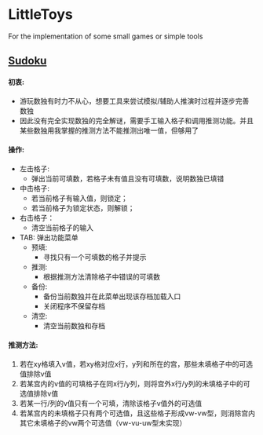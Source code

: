# LittleToys
For the implementation of some small games or simple tools

## [Sudoku](https://github.com/LeZhouYi/LittleToys/blob/main/instance/suduku.jar)
#### 初衷:
- 游玩数独有时力不从心，想要工具来尝试模拟/辅助人推演时过程并逐步完善数独
- 因此没有完全实现数独的完全解谜，需要手工输入格子和调用推测功能。并且某些数独用我掌握的推测方法不能推测出唯一值，但够用了

#### 操作:
- 左击格子:
  - 弹出当前可填数，若格子未有值且没有可填数，说明数独已填错
- 中击格子:
  - 若当前格子有输入值，则锁定；
  - 若当前格子为锁定状态，则解锁；
- 右击格子：
  - 清空当前格子的输入
- TAB: 弹出功能菜单
  - 预填:
    - 寻找只有一个可填数的格子并提示
  - 推测:
    - 根据推测方法清除格子中错误的可填数
  - 备份:
    - 备份当前数独并在此菜单出现该存档加载入口
    - 关闭程序不保留存档
  - 清空:
    - 清空当前数独和存档

#### 推测方法:
1. 若在xy格填入v值，若xy格对应x行，y列和所在的宫，那些未填格子中的可选值排除v值
2. 若某宫内的v值的可填格子在同x行/y列，则将宫外x行/y列的未填格子中的可选值排除v值
3. 若某一行/列的v值只有一个可填，清除该格子v值外的可选值
4. 若某宫内的未填格子只有两个可选值，且这些格子形成vw-vw型，则消除宫内其它未填格子的vw两个可选值（vw-vu-uw型未实现）
